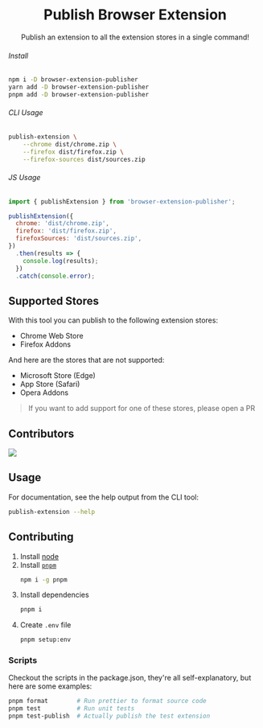 <h1 align="center">Publish Browser Extension</h1>
<p align="center">Publish an extension to all the extension stores in a single command!</p>

###### Install

```bash
npm i -D browser-extension-publisher
yarn add -D browser-extension-publisher
pnpm add -D browser-extension-publisher
```

###### CLI Usage

```bash
publish-extension \
    --chrome dist/chrome.zip \
    --firefox dist/firefox.zip \
    --firefox-sources dist/sources.zip
```

###### JS Usage

```js
import { publishExtension } from 'browser-extension-publisher';

publishExtension({
  chrome: 'dist/chrome.zip',
  firefox: 'dist/firefox.zip',
  firefoxSources: 'dist/sources.zip',
})
  .then(results => {
    console.log(results);
  })
  .catch(console.error);
```

## Supported Stores

With this tool you can publish to the following extension stores:

- Chrome Web Store
- Firefox Addons

And here are the stores that are not supported:

- Microsoft Store (Edge)
- App Store (Safari)
- Opera Addons

> If you want to add support for one of these stores, please open a PR

## Contributors

<a href="https://github.com/aklinker1/publish-browser-extension/graphs/contributors">
  <img src="https://contrib.rocks/image?repo=aklinker1/publish-browser-extension" />
</a>

## Usage

For documentation, see the help output from the CLI tool:

```bash
publish-extension --help
```

## Contributing

1. Install [node](https://nodejs.org)
2. Install [`pnpm`](https://pnpm.io/)
   ```bash
   npm i -g pnpm
   ```
3. Install dependencies
   ```bash
   pnpm i
   ```
4. Create `.env` file
   ```bash
   pnpm setup:env
   ```

### Scripts

Checkout the scripts in the package.json, they're all self-explanatory, but here are some examples:

```bash
pnpm format        # Run prettier to format source code
pnpm test          # Run unit tests
pnpm test-publish  # Actually publish the test extension
```
